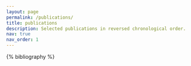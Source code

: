```yaml
---
layout: page
permalink: /publications/
title: publications
description: Selected publications in reversed chronological order. 
nav: true
nav_order: 1
---
```


<!-- See my <a href="https://scholar.google.ca/citations?user=9XJum2AAAAAJ&hl=en"><font color="blue">Google Scholar page</font></a> for complete list. -->


<!-- _pages/publications.md -->
<div class="publications">

{% bibliography %}

</div>
